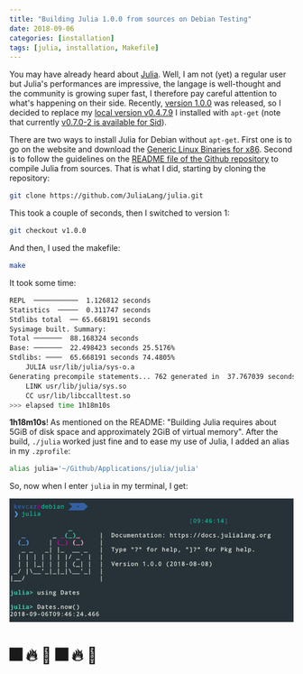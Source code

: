 ```yaml
---
title: "Building Julia 1.0.0 from sources on Debian Testing"
date: 2018-09-06
categories: [installation]
tags: [julia, installation, Makefile]
---
```


You may have already heard about [Julia](https://julialang.org/). Well, I am not
(yet) a regular user but Julia's performances are impressive, the langage is
well-thought and the community is growing super fast, I therefore pay careful
attention to what's happening on their side. Recently, [version 1.0.0](https://juliacomputing.com/press/2018/08/10/Julia-1.0-Released.html)
was released, so I decided to replace my [local version v0.4.7.9](https://packages.debian.org/fr/strecth/julia) I installed with `apt-get` (note that currently [v0.7.0-2 is available for Sid](https://packages.debian.org/fr/sid/julia)).

There are two ways to install Julia for Debian without `apt-get`.
First one is to go on the website and download the [Generic Linux Binaries for x86](https://julialang.org/downloads/platform.html#generic-binaries). Second
is to follow the guidelines on the [README file of the Github repository](https://github.com/JuliaLang/julia) to compile Julia from sources. That is what I did, starting by cloning the repository:

```sh
git clone https://github.com/JuliaLang/julia.git
```

This took a couple of seconds, then I switched to version 1:

```sh
git checkout v1.0.0
```

And then, I used the makefile:

```sh
make
```

It took some time:

```sh
REPL  ───────────  1.126812 seconds
Statistics  ─────  0.311747 seconds
Stdlibs total  ── 65.668191 seconds
Sysimage built. Summary:
Total ───────  88.168324 seconds
Base: ───────  22.498423 seconds 25.5176%
Stdlibs: ────  65.668191 seconds 74.4805%
    JULIA usr/lib/julia/sys-o.a
Generating precompile statements... 762 generated in  37.767039 seconds
    LINK usr/lib/julia/sys.so
    CC usr/lib/libccalltest.so
>>> elapsed time 1h18m10s
```

**1h18m10s**! As mentioned on the README: "Building Julia requires about 5GiB of
disk space and approximately 2GiB of virtual memory". After the build,
`./julia` worked just fine and to ease my use of Julia, I added an alias in
my `.zprofile`:

```sh
alias julia='~/Github/Applications/julia/julia'
```

So, now when I enter `julia` in my terminal, I get:


![](/notes/julia/assets/juliaV1.png)


# :fireworks: :fire: :star2:  :fireworks: :fire: :star2:
